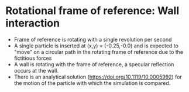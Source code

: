 # Rotational frame of reference: Wall interaction
* Frame of reference is rotating with a single revolution per second
* A single particle is inserted at (x,y) = (-0.25,-0.0) and is expected to "move" on a circular path in the rotating frame of reference due to the fictitious forces
* A wall is rotating with the frame of reference, a specular reflection occurs at the wall.
* There is an analytical solution (https://doi.org/10.1119/10.0005992) for the motion of the particle with which the simulation is compared.
